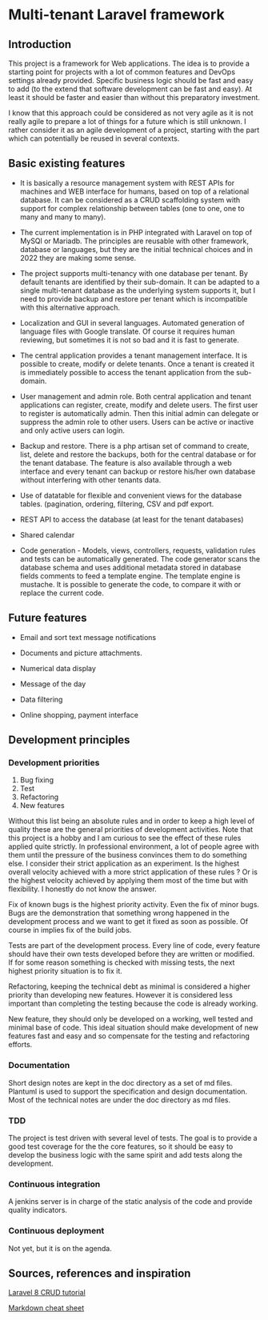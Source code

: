 # Multi-tenant Laravel framework

## Introduction

This project is a framework for Web applications. The idea is to provide a starting point for projects with a lot of common features and DevOps settings already provided. Specific business logic should be fast and easy to add (to the extend that software development can be fast and easy). At least it should be faster and easier than without this preparatory investment. 

I know that this approach could be considered as not very agile as it is not really agile to prepare a lot of things for a future which is still unknown. I rather consider it as an agile development of a project, starting with the part which can potentially be reused in several contexts.

## Basic existing features

* It is basically a resource management system with REST APIs for machines and WEB interface for humans, based on top of a relational database. It can be considered as a CRUD scaffolding system with support for complex relationship between tables (one to one, one to many and many to many). 

* The current implementation is in PHP integrated with Laravel on top of MySQl or Mariadb. The principles are reusable with other framework, database or languages, but they are the initial technical choices and in 2022 they are making some sense.

* The project supports multi-tenancy with one database per tenant. By default tenants are identified by their sub-domain. It can be adapted to a single multi-tenant database as the underlying system supports it, but I need to provide backup and restore per tenant which is incompatible with this alternative approach.

* Localization and GUI in several languages. Automated generation of language files with Google translate. Of course it requires human reviewing, but sometimes it is not so bad and it is fast to generate.

* The central application provides a tenant management interface. It is possible to create, modify or delete tenants. Once a tenant is created it is immediately possible to access the tenant application from the sub-domain.

* User management and admin role. Both central application and tenant applications can register, create, modify and delete users. The first user to register is automatically admin. Then this initial admin can delegate or suppress the admin role to other users. Users can be active or inactive and only active users can login.

* Backup and restore. There is a php artisan set of command to create, list, delete and restore the backups, both for the central database or for the tenant database. The feature is also available through a web interface and every tenant can backup or restore his/her own database without interfering with other tenants data.

* Use of datatable for flexible and convenient views for the database tables. (pagination, ordering, filtering, CSV and pdf export.

* REST API to access the database (at least for the tenant databases)

* Shared calendar

* Code generation - Models, views, controllers, requests, validation rules and tests can be automatically generated. The code generator scans the database schema and uses additional metadata stored in database fields comments to feed a template engine. The template engine is mustache. It is possible to generate the code, to compare it with or replace the current code.

## Future features

* Email and sort text message notifications

* Documents and picture attachments.

* Numerical data display

* Message of the day

* Data filtering

* Online shopping, payment interface


## Development principles

### Development priorities

1. Bug fixing
2. Test
3. Refactoring
4. New features

Without this list being an absolute rules and in order to keep a high level of quality these are the general priorities of development activities. Note that this project is a hobby and I am curious to see the effect of these rules applied quite strictly. In professional environment, a lot of people agree with them until the pressure of the business convinces them to do something else.
I consider their strict application as an experiment. Is the highest overall velocity achieved with a more strict application of these rules ? Or is the highest velocity achieved by applying them most of the time but with flexibility. I honestly do not know the answer.

Fix of known bugs is the highest priority activity. Even the fix of minor bugs. Bugs are the demonstration that something wrong happened in the development process and we want to get it fixed as soon as possible. Of course in implies fix of the build jobs.

Tests are part of the development process. Every line of code, every feature should have their own tests developed before they are written or modified. If for some reason something is checked with missing tests, the next highest priority situation is to fix it.

Refactoring, keeping the technical debt as minimal is considered a higher priority than developing new features. However it is considered less important than completing the testing because the code is already working. 

New feature, they should only be developed on a working, well tested and minimal base of code. This ideal situation should make development of new features fast and easy and so compensate for the testing and refactoring efforts. 

### Documentation

Short design notes are kept in the doc directory as a set of md files. Plantuml is used to support the specification and design documentation. Most of the technical notes are under the doc directory as md files. 

### TDD

The project is test driven with several level of tests. The goal is to provide a good test coverage for the the core features, so it should be easy to develop the business logic with the same spirit and add tests along the development.


### Continuous integration

A jenkins server is in charge of the static analysis of the code and provide quality indicators.


### Continuous deployment

Not yet, but it is on the agenda.

## Sources, references and inspiration

[Laravel 8 CRUD tutorial](https://appdividend.com/2020/10/13/laravel-8-crud-tutorial-example-step-by-step-from-scratch/)
    
[Markdown cheat sheet](https://github.com/adam-p/markdown-here/wiki/Markdown-Cheatsheet)


